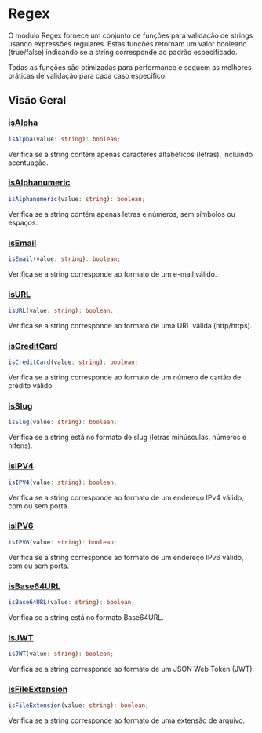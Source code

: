 # Regex

O módulo Regex fornece um conjunto de funções para validação de strings usando expressões regulares. Estas funções retornam um valor booleano (true/false) indicando se a string corresponde ao padrão especificado.

Todas as funções são otimizadas para performance e seguem as melhores práticas de validação para cada caso específico.

## Visão Geral

### [isAlpha](./isAlpha.md)
```typescript
isAlpha(value: string): boolean;
```
Verifica se a string contém apenas caracteres alfabéticos (letras), incluindo acentuação.

### [isAlphanumeric](./isAlphanumeric.md)
```typescript
isAlphanumeric(value: string): boolean;
```
Verifica se a string contém apenas letras e números, sem símbolos ou espaços.

### [isEmail](./isEmail.md)
```typescript
isEmail(value: string): boolean;
```
Verifica se a string corresponde ao formato de um e-mail válido.

### [isURL](./isURL.md)
```typescript
isURL(value: string): boolean;
```
Verifica se a string corresponde ao formato de uma URL válida (http/https).

### [isCreditCard](./isCreditCard.md)
```typescript
isCreditCard(value: string): boolean;
```
Verifica se a string corresponde ao formato de um número de cartão de crédito válido.

### [isSlug](./isSlug.md)
```typescript
isSlug(value: string): boolean;
```
Verifica se a string está no formato de slug (letras minúsculas, números e hifens).

### [isIPV4](./isIPV4.md)
```typescript
isIPV4(value: string): boolean;
```
Verifica se a string corresponde ao formato de um endereço IPv4 válido, com ou sem porta.

### [isIPV6](./isIPV6.md)
```typescript
isIPV6(value: string): boolean;
```
Verifica se a string corresponde ao formato de um endereço IPv6 válido, com ou sem porta.

### [isBase64URL](./isBase64URL.md)
```typescript
isBase64URL(value: string): boolean;
```
Verifica se a string está no formato Base64URL.

### [isJWT](./isJWT.md)
```typescript
isJWT(value: string): boolean;
```
Verifica se a string corresponde ao formato de um JSON Web Token (JWT).

### [isFileExtension](./isFileExtension.md)
```typescript
isFileExtension(value: string): boolean;
```
Verifica se a string corresponde ao formato de uma extensão de arquivo.
